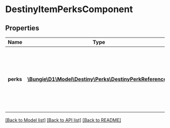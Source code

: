 # DestinyItemPerksComponent

## Properties
Name | Type | Description | Notes
------------ | ------------- | ------------- | -------------
**perks** | [**\Bungie\D1\Model\Destiny\Perks\DestinyPerkReference[]**](DestinyPerkReference.md) | The list of perks to display in an item tooltip - and whether or not they have been activated. | [optional] 

[[Back to Model list]](../README.md#documentation-for-models) [[Back to API list]](../README.md#documentation-for-api-endpoints) [[Back to README]](../README.md)


